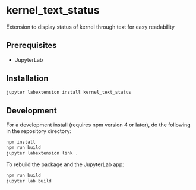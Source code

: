 # kernel_text_status

Extension to display status of kernel through text for easy readability


## Prerequisites

* JupyterLab

## Installation

```bash
jupyter labextension install kernel_text_status
```

## Development

For a development install (requires npm version 4 or later), do the following in the repository directory:

```bash
npm install
npm run build
jupyter labextension link .
```

To rebuild the package and the JupyterLab app:

```bash
npm run build
jupyter lab build
```

